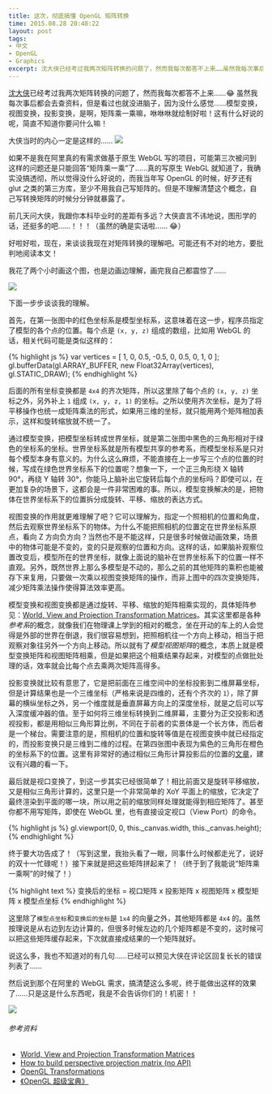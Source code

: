```yaml
---
title: 这次，彻底搞懂 OpenGL 矩阵转换
time: 2015.08.28 20:48:22
layout: post
tags:
- 中文
- OpenGL
- Graphics
excerpt: 沈大侠已经考过我两次矩阵转换的问题了，然而我每次都答不上来……虽然我每次事后都会去查资料，但是看过也就没进脑子，因为没什么感觉……模型变换，视图变换，投影变换，是啊，矩阵乘一乘嘛，咻咻咻就绘制好啦！这有什么好说的呢，简直不知道你要问什么嘛！如果不是我在阿里真的有需求做基于原生 WebGL 写的项目，可能第三次被问到这样的问题还是只能回答“矩阵乘一乘”了……真的写原生 WebGL 就知道了，我确实没搞透彻，所以觉得没什么好说的，而我当年写 OpenGL 的时候，好歹还有 glut 之类的第三方库，至少不用我自己写矩阵的。但是不理解清楚这个概念，自己写转换矩阵的时候分分钟就暴露了。
---
```


<a href="https://github.com/pissang" target="_blank">沈大侠</a>已经考过我两次矩阵转换的问题了，然而我每次都答不上来……:joy: 虽然我每次事后都会去查资料，但是看过也就没进脑子，因为没什么感觉……模型变换，视图变换，投影变换，是啊，矩阵乘一乘嘛，咻咻咻就绘制好啦！这有什么好说的呢，简直不知道你要问什么嘛！

大侠当时的内心一定是这样的…… <img src="{{ site.url }}/img/loading.gif" data-src="{{ site.url }}/img/post/2015-08-28-opengl-matrix-transformations-01.jpg" />

如果不是我在阿里真的有需求做基于原生 WebGL 写的项目，可能第三次被问到这样的问题还是只能回答“矩阵乘一乘”了……真的写原生 WebGL 就知道了，我确实没搞透彻，所以觉得没什么好说的，而我当年写 OpenGL 的时候，好歹还有 glut 之类的第三方库，至少不用我自己写矩阵的。但是不理解清楚这个概念，自己写转换矩阵的时候分分钟就暴露了。

前几天问大侠，我跟你本科毕业时的差距有多远？大侠直言不讳地说，图形学的话，还挺多的吧……！！！（虽然的确是实话啦…… :joy:）

好啦好啦，现在，来谈谈我现在对矩阵转换的理解吧。可能还有不对的地方，要批判地阅读本文！

我花了两个小时画这个图，也是边画边理解，画完我自己都震惊了……

<img class="single-img" src="{{ site.url }}/img/loading.gif" data-src="{{ site.url }}/img/post/2015-08-28-opengl-matrix-transformations-02.png" />

下面一步步谈谈我的理解。

首先，在第一张图中的红色坐标系是模型坐标系，这意味着在这一步，程序员指定了模型的各个点的位置。每个点是 `(x, y, z)` 组成的数组，比如用 WebGL 的话，相关代码可能是类似这样的：

{% highlight js %}
var vertices = [
    1, 0, 0.5,
    -0.5, 0, 0.5,
    0, 1, 0
];
gl.bufferData(gl.ARRAY_BUFFER, new Float32Array(vertices), gl.STATIC_DRAW);
{% endhighlight %}

后面的所有坐标变换都是 `4x4` 的齐次矩阵，所以这里除了每个点的 `(x, y, z)` 坐标之外，另外补上 `1` 组成 `(x, y, z, 1)` 的坐标。之所以使用齐次坐标，是为了将平移操作也统一成矩阵乘法的形式，如果用三维的坐标，就只能用两个矩阵相加表示，这样和旋转缩放就不统一了。

通过模型变换，把模型坐标转成世界坐标，就是第二张图中黑色的三角形相对于绿色的坐标系的坐标。世界坐标系就是所有模型共享的参考系，而模型坐标系是只对每个模型本身有意义的。为什么这么麻烦，不能直接在上一步写三个点的位置的时候，写成在绿色世界坐标系下的位置呢？想象一下，一个正三角形绕 X 轴转 90°，再绕 Y 轴转 30°，你能马上脑补出它旋转后每个点的坐标吗？即使可以，在更加复杂的场景下，这都会是一件非常困难的事。所以，模型变换解决的是，把物体在世界坐标系下的位置拆分成旋转、平移、缩放的表达方式。

视图变换的作用就更难理解了吧？它可以理解为，指定一个照相机的位置和角度，然后去观察世界坐标系下的物体。为什么不能把照相机的位置定在世界坐标系原点，看向 Z 方向负方向？当然也不是不能这样，只是很多时候做动画效果，场景中的物体可能是不变的，变的只是观察的位置和方向。这样的话，如果脑补观察位置改变后，模型所在的世界坐标，就像上面说的脑补在世界坐标系下的位置一样不直观。另外，既然世界上那么多模型是不动的，那么之前的其他矩阵的乘积也能被存下来复用，只要做一次乘以视图变换矩阵的操作，而非上图中的四次变换矩阵，减少矩阵乘法操作使得算法效率更高。

模型变换和视图变换都是通过旋转、平移、缩放的矩阵相乘实现的，具体矩阵参见：<a href="http://www.codinglabs.net/article_world_view_projection_matrix.aspx" target="">World, View and Projection Transformation Matrices</a>。其实这里都是各种*参考系*的概念，就像我们在物理课上学到的相对的概念，坐在开动的车上的人会觉得是外部的世界在倒退，我们很容易想到，把照相机往一个方向上移动，相当于把观察对象往另外一个方向上移动。所以就有了*模型视图矩阵*的概念，本质上就是模型变换矩阵和视图矩阵相乘，但是如果把这个相乘结果存起来，对模型的点做批处理的话，效率就会比每个点去乘两次矩阵高得多。

投影变换就比较有意思了，它是把前面在三维空间中的坐标投影到二维屏幕坐标，但是计算结果也是一个三维坐标（严格来说是四维的，还有个齐次的 `1`），除了屏幕的横纵坐标之外，另一个维度就是垂直屏幕方向上的深度坐标，就是之后可以写入深度缓冲器的值。至于如何将三维坐标转换到二维屏幕，主要分为正交投影和透视投影，都是用相似三角形算比例，不同在于前者的实景体是一个长方体，而后者是一个梯台。需要注意的是，照相机的位置和旋转等值是在视图变换中就已经指定的，而投影变换只是三维到二维的过程。在第四张图中表现为紫色的三角形在橙色的坐标系下的位置。这里有非常好的通过相似三角形计算投影后的位置的<a href="http://www.songho.ca/opengl/gl_projectionmatrix.html" target="_blank">文章</a>，建议有兴趣的看一下。

最后就是视口变换了，到这一步其实已经很简单了！相比前面又是旋转平移缩放，又是相似三角形计算的，这里只是一个非常简单的 XoY 平面上的缩放，它决定了最终渲染到平面的哪一块，所以用之前的缩放同样处理就能得到相应矩阵了。甚至你都不用写矩阵，即使在 WebGL 里，也有直接设定视口（View Port）的命令。

{% highlight js %}
gl.viewport(0, 0, this._canvas.width, this._canvas.height);
{% endhighlight %}

终于要大功告成了！（写到这里，我抬头看了一眼，同事什么时候都走光了，说好的双十一忙碌呢！）接下来就是把这些矩阵拼起来了！（终于到了我能说“矩阵乘一乘啊”的时候了！）

{% highlight text %}
变换后的坐标 = 视口矩阵 x 投影矩阵 x 视图矩阵 x 模型矩阵 x 模型点坐标
{% endhighlight %}

这里除了`模型点坐标`和`变换后的坐标`是 `1x4` 的向量之外，其他矩阵都是 `4x4` 的。虽然按理说是从右边到左边计算的，但很多时候左边的几个矩阵都是不变的，这时候可以把这些矩阵缓存起来，下次就直接成结果的一个矩阵就好。

说这么多，我也不知道对的有几句……已经可以预见大侠在评论区回复长长的错误列表了……

然后说到那个在阿里的 WebGL 需求，搞清楚这么多呢，终于能做出这样的效果了……只是这是什么东西呢，我是不会告诉你们的！机密！！

<img class="single-img" src="{{ site.url }}/img/loading.gif" data-src="{{ site.url }}/img/post/2015-08-28-opengl-matrix-transformations-03.png" />

###### 参考资料

- <a href="http://www.codinglabs.net/article_world_view_projection_matrix.aspx" target="_blank">World, View and Projection Transformation Matrices</a>
- <a href="http://stackoverflow.com/questions/18404890/how-to-build-perspective-projection-matrix-no-api/18406650#18406650" target="_blank">How to build perspective projection matrix (no API)</a>
- <a href="https://open.gl/transformations" target="_blank">OpenGL Transformations</a>
- <a href="http://book.douban.com/subject/5273949/" target="_blank">《OpenGL 超级宝典》</a>

